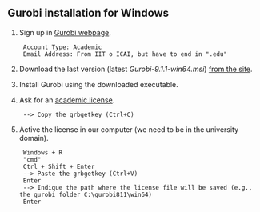 ## Gurobi installation for Windows

1. Sign up in [Gurobi webpage](https://pages.gurobi.com/registration).

		Account Type: Academic
		Email Address: From IIT o ICAI, but have to end in ".edu"

2. Download the last version (latest *Gurobi-9.1.1-win64.msi*) [from the site](https://www.gurobi.com/downloads/gurobi-optimizer-eula/).

4. Install Gurobi using the downloaded executable.

5. Ask for an [academic license](https://www.gurobi.com/es/downloads/end-user-license-agreement-academic/).

		--> Copy the grbgetkey (Ctrl+C)

6. Active the license in our computer (we need to be in the university domain).

		Windows + R
		"cmd"
		Ctrl + Shift + Enter
		--> Paste the grbgetkey (Ctrl+V)
		Enter
		--> Indique the path where the license file will be saved (e.g., the gurobi folder C:\gurobi811\win64)
		Enter
